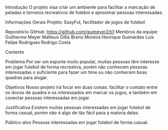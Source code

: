 Introdução
O projeto visa criar um ambiente para facilitar a marcação de peladas e torneios recreativos de futebol e aproximar pessoas interessadas.


Informações Gerais
Projeto: EasyFut, facilitador de jogos de futebol

Repositório GitHub: https://github.com/guimeyer2/ti1
Membros da equipe:
Guilherme Meyer
Matteus Gillis
Breno Moreira
Henrique Guimarães
Luis Felipe Rodrigues
Rodrigo Costa


Contexto

Problema
Por ser um esporte muito popular, muitas pessoas têm interesse em jogar futebol de forma
recreativa, porém não conhecem pessoas interessadas o suficiente para fazer um time ou
não conhecem boas quadras para alugar.

Objetivos
Nosso projeto irá focar em duas coisas: facilitar o contato entre os donos de quadra e os
interessados em marcar os jogos, e também em conectar pessoas interessadas em jogar.

Justificativa
Existem muitas pessoas interessadas em jogar futebol de forma casual, porém não é algo
de tão fácil para a maioria delas.

Público-alvo
Pessoas interessadas em jogar futebol de forma casual.
